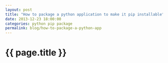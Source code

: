 ```yaml
---
layout: post
title: "How to package a python application to make it pip installable"
date: 2013-12-23 18:00:00
categories: python pip package
permalink: blog/how-to-package-a-python-app
---
```


# {{ page.title }}



